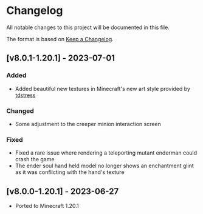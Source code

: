 # Changelog
All notable changes to this project will be documented in this file.

The format is based on [Keep a Changelog].

## [v8.0.1-1.20.1] - 2023-07-01
### Added
- Added beautiful new textures in Minecraft's new art style provided by [tdstress](https://www.curseforge.com/members/tdstress)
### Changed
- Some adjustment to the creeper minion interaction screen
### Fixed
- Fixed a rare issue where rendering a teleporting mutant enderman could crash the game
- The ender soul hand held model no longer shows an enchantment glint as it was conflicting with the hand's texture

## [v8.0.0-1.20.1] - 2023-06-27
- Ported to Minecraft 1.20.1

[Keep a Changelog]: https://keepachangelog.com/en/1.0.0/
